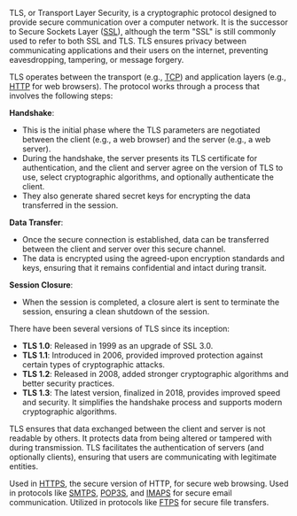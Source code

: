 TLS, or Transport Layer Security, is a cryptographic protocol designed to provide secure communication over a computer network. It is the successor to Secure Sockets Layer ([SSL](../web/ssl.md)), although the term "SSL" is still commonly used to refer to both SSL and TLS. TLS ensures privacy between communicating applications and their users on the internet, preventing eavesdropping, tampering, or message forgery.

TLS operates between the transport (e.g., [TCP](../networking/tcp.md)) and application layers (e.g., [HTTP](../web/http.md) for web browsers). The protocol works through a process that involves the following steps:

**Handshake**:

- This is the initial phase where the TLS parameters are negotiated between the client (e.g., a web browser) and the server (e.g., a web server).
- During the handshake, the server presents its TLS certificate for authentication, and the client and server agree on the version of TLS to use, select cryptographic algorithms, and optionally authenticate the client.
- They also generate shared secret keys for encrypting the data transferred in the session.

**Data Transfer**:

- Once the secure connection is established, data can be transferred between the client and server over this secure channel.
- The data is encrypted using the agreed-upon encryption standards and keys, ensuring that it remains confidential and intact during transit.

**Session Closure**:

- When the session is completed, a closure alert is sent to terminate the session, ensuring a clean shutdown of the session.

There have been several versions of TLS since its inception:

- **TLS 1.0**: Released in 1999 as an upgrade of SSL 3.0.
- **TLS 1.1**: Introduced in 2006, provided improved protection against certain types of cryptographic attacks.
- **TLS 1.2**: Released in 2008, added stronger cryptographic algorithms and better security practices.
- **TLS 1.3**: The latest version, finalized in 2018, provides improved speed and security. It simplifies the handshake process and supports modern cryptographic algorithms.

TLS ensures that data exchanged between the client and server is not readable by others. It protects data from being altered or tampered with during transmission. TLS facilitates the authentication of servers (and optionally clients), ensuring that users are communicating with legitimate entities.

Used in [HTTPS](../web/https.md), the secure version of HTTP, for secure web browsing. Used in protocols like [SMTPS](../protocols/smtps.md), [POP3S](../protocols/pops.md), and [IMAPS](../protocols/imaps.md) for secure email communication. Utilized in protocols like [FTPS](../protocols/ftps.md)  for secure file transfers.